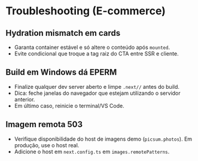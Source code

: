 # Troubleshooting (E-commerce)

## Hydration mismatch em cards
- Garanta container estável e só altere o conteúdo após `mounted`.
- Evite condicional que troque a tag raiz do CTA entre SSR e cliente.

## Build em Windows dá EPERM
- Finalize qualquer dev server aberto e limpe `.next//` antes do build.
 - Dica: feche janelas do navegador que estejam utilizando o servidor anterior.
 - Em último caso, reinicie o terminal/VS Code.

## Imagem remota 503
- Verifique disponibilidade do host de imagens demo (`picsum.photos`). Em produção, use o host real.
 - Adicione o host em `next.config.ts` em `images.remotePatterns`.

